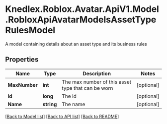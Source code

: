 # Knedlex.Roblox.Avatar.ApiV1.Model.RobloxApiAvatarModelsAssetTypeRulesModel
A model containing details about an asset type and its business rules

## Properties

Name | Type | Description | Notes
------------ | ------------- | ------------- | -------------
**MaxNumber** | **int** | The max number of this asset type that can be worn | [optional] 
**Id** | **long** | The id | [optional] 
**Name** | **string** | The name | [optional] 

[[Back to Model list]](../README.md#documentation-for-models) [[Back to API list]](../README.md#documentation-for-api-endpoints) [[Back to README]](../README.md)

